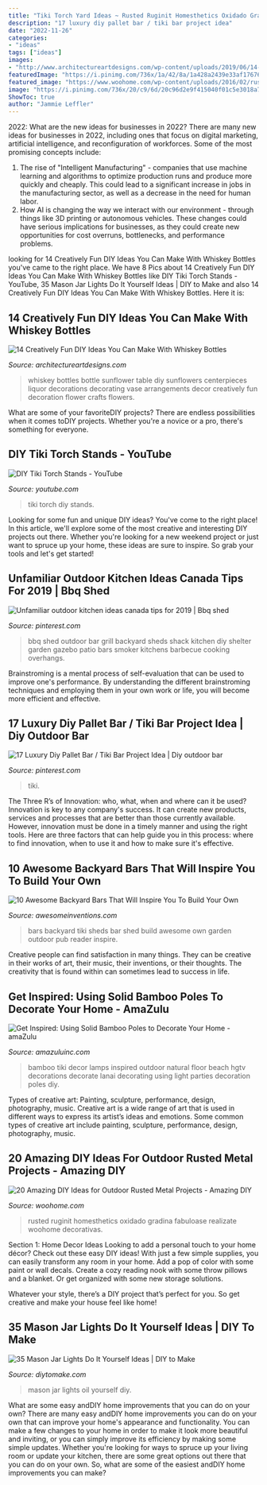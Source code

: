 ```yaml
---
title: "Tiki Torch Yard Ideas ~ Rusted Ruginit Homesthetics Oxidado Gradina Fabuloase Realizate Woohome Decorativas"
description: "17 luxury diy pallet bar / tiki bar project idea"
date: "2022-11-26"
categories:
- "ideas"
tags: ["ideas"]
images:
- "http://www.architectureartdesigns.com/wp-content/uploads/2019/06/14-Creatively-Fun-DIY-Ideas-You-Can-Make-With-Whiskey-Bottles-10.jpg"
featuredImage: "https://i.pinimg.com/736x/1a/42/8a/1a428a2439e33af176767f0c4dce033d.jpg"
featured_image: "https://www.woohome.com/wp-content/uploads/2016/02/rusted-metal-projects-woohome-9-3.jpg"
image: "https://i.pinimg.com/736x/20/c9/6d/20c96d2e9f415040f01c5e3018a7450b.jpg"
ShowToc: true
author: "Jammie Leffler"
---
```



2022: What are the new ideas for businesses in 2022?
There are many new ideas for businesses in 2022, including ones that focus on digital marketing, artificial intelligence, and reconfiguration of workforces. Some of the most promising concepts include: 
1. The rise of "Intelligent Manufacturing" - companies that use machine learning and algorithms to optimize production runs and produce more quickly and cheaply. This could lead to a significant increase in jobs in the manufacturing sector, as well as a decrease in the need for human labor. 
2. How AI is changing the way we interact with our environment - through things like 3D printing or autonomous vehicles. These changes could have serious implications for businesses, as they could create new opportunities for cost overruns, bottlenecks, and performance problems. 

	

		
looking for 14 Creatively Fun DIY Ideas You Can Make With Whiskey Bottles you've came to the right place. We have 8 Pics about 14 Creatively Fun DIY Ideas You Can Make With Whiskey Bottles like DIY Tiki Torch Stands - YouTube, 35 Mason Jar Lights Do It Yourself Ideas | DIY to Make and also 14 Creatively Fun DIY Ideas You Can Make With Whiskey Bottles. Here it is:
		
    
## 14 Creatively Fun DIY Ideas You Can Make With Whiskey Bottles

<img loading=lazy src="http://www.architectureartdesigns.com/wp-content/uploads/2019/06/14-Creatively-Fun-DIY-Ideas-You-Can-Make-With-Whiskey-Bottles-10.jpg" onerror="this.onerror=null;this.src='https://tse2.mm.bing.net/th?id=OIP.Ufy95x7VWK-bntdKcxfsawHaMv&amp;pid=15.1';" alt="14 Creatively Fun DIY Ideas You Can Make With Whiskey Bottles">

_Source: architectureartdesigns.com_

>whiskey bottles bottle sunflower table diy sunflowers centerpieces liquor decorations decorating vase arrangements decor creatively fun decoration flower crafts flowers. 

	

What are some of your favoriteDIY projects?
There are endless possibilities when it comes toDIY projects. Whether you're a novice or a pro, there's something for everyone.

    
## DIY Tiki Torch Stands - YouTube

<img loading=lazy src="https://i.ytimg.com/vi/GZJRUVQ7gDo/maxresdefault.jpg" onerror="this.onerror=null;this.src='https://tse1.mm.bing.net/th?id=OIP._NZp-8pIBYK1LHK3DgAE0gHaEL&amp;pid=15.1';" alt="DIY Tiki Torch Stands - YouTube">

_Source: youtube.com_

>tiki torch diy stands. 

	

Looking for some fun and unique DIY ideas? You've come to the right place! In this article, we'll explore some of the most creative and interesting DIY projects out there. Whether you're looking for a new weekend project or just want to spruce up your home, these ideas are sure to inspire. So grab your tools and let's get started!

    
## Unfamiliar Outdoor Kitchen Ideas Canada Tips For 2019 | Bbq Shed

<img loading=lazy src="https://i.pinimg.com/736x/20/c9/6d/20c96d2e9f415040f01c5e3018a7450b.jpg" onerror="this.onerror=null;this.src='https://tse2.mm.bing.net/th?id=OIP.qwdLWgea2Izv_kpOFPF-1AHaJ3&amp;pid=15.1';" alt="Unfamiliar outdoor kitchen ideas canada tips for 2019 | Bbq shed">

_Source: pinterest.com_

>bbq shed outdoor bar grill backyard sheds shack kitchen diy shelter garden gazebo patio bars smoker kitchens barbecue cooking overhangs. 

	

Brainstroming is a mental process of self-evaluation that can be used to improve one's performance. By understanding the different brainstroming techniques and employing them in your own work or life, you will become more efficient and effective.

    
## 17 Luxury Diy Pallet Bar / Tiki Bar Project Idea | Diy Outdoor Bar

<img loading=lazy src="https://i.pinimg.com/736x/1a/42/8a/1a428a2439e33af176767f0c4dce033d.jpg" onerror="this.onerror=null;this.src='https://tse3.mm.bing.net/th?id=OIP.nLvCCR-va22L_mZTbBAU5wHaMc&amp;pid=15.1';" alt="17 Luxury Diy Pallet Bar / Tiki Bar Project Idea | Diy outdoor bar">

_Source: pinterest.com_

>tiki. 

	

The Three R’s of Innovation: who, what, when and where can it be used?
Innovation is key to any company's success. It can create new products, services and processes that are better than those currently available. However, innovation must be done in a timely manner and using the right tools. Here are three factors that can help guide you in this process: where to find innovation, when to use it and how to make sure it's effective.

    
## 10 Awesome Backyard Bars That Will Inspire You To Build Your Own

<img loading=lazy src="http://www.awesomeinventions.com/wp-content/uploads/2015/03/backyard-bars-tiki.jpg" onerror="this.onerror=null;this.src='https://tse4.mm.bing.net/th?id=OIP.DCMCSoQG0DRekfT8WcPEPwDYEg&amp;pid=15.1';" alt="10 Awesome Backyard Bars That Will Inspire You To Build Your Own">

_Source: awesomeinventions.com_

>bars backyard tiki sheds bar shed build awesome own garden outdoor pub reader inspire. 

	

Creative people can find satisfaction in many things. They can be creative in their works of art, their music, their inventions, or their thoughts. The creativity that is found within can sometimes lead to success in life.

    
## Get Inspired: Using Solid Bamboo Poles To Decorate Your Home - AmaZulu

<img loading=lazy src="https://www.amazuluinc.com/wp-content/uploads/bamboo-lamps.jpg" onerror="this.onerror=null;this.src='https://tse2.mm.bing.net/th?id=OIP.1tcgZt6okjEvpJhY3T4GDgHaJ3&amp;pid=15.1';" alt="Get Inspired: Using Solid Bamboo Poles to Decorate Your Home - amaZulu">

_Source: amazuluinc.com_

>bamboo tiki decor lamps inspired outdoor natural floor beach hgtv decorations decorate lanai decorating using light parties decoration poles diy. 

	

Types of creative art: Painting, sculpture, performance, design, photography, music.
Creative art is a wide range of art that is used in different ways to express its artist’s ideas and emotions. Some common types of creative art include painting, sculpture, performance, design, photography, music.

    
## 20 Amazing DIY Ideas For Outdoor Rusted Metal Projects - Amazing DIY

<img loading=lazy src="https://www.woohome.com/wp-content/uploads/2016/02/rusted-metal-projects-woohome-9-3.jpg" onerror="this.onerror=null;this.src='https://tse4.mm.bing.net/th?id=OIP.W7S7Cq4jUGVHeGkNcOWzlAHaKf&amp;pid=15.1';" alt="20 Amazing DIY Ideas for Outdoor Rusted Metal Projects - Amazing DIY">

_Source: woohome.com_

>rusted ruginit homesthetics oxidado gradina fabuloase realizate woohome decorativas. 

	

Section 1: Home Decor Ideas
Looking to add a personal touch to your home décor? Check out these easy DIY ideas!
With just a few simple supplies, you can easily transform any room in your home. Add a pop of color with some paint or wall decals. Create a cozy reading nook with some throw pillows and a blanket. Or get organized with some new storage solutions.

Whatever your style, there’s a DIY project that’s perfect for you. So get creative and make your house feel like home!

    
## 35 Mason Jar Lights Do It Yourself Ideas | DIY To Make

<img loading=lazy src="http://www.diytomake.com/wp-content/uploads/2016/11/Mason-Jar-Oil-Lamps.jpg" onerror="this.onerror=null;this.src='https://tse3.mm.bing.net/th?id=OIP.LYeLYZrj_-_4rki1Y7ibwgHaG2&amp;pid=15.1';" alt="35 Mason Jar Lights Do It Yourself Ideas | DIY to Make">

_Source: diytomake.com_

>mason jar lights oil yourself diy. 

	

What are some easy andDIY home improvements that you can do on your own?
There are many easy andDIY home improvements you can do on your own that can improve your home's appearance and functionality. You can make a few changes to your home in order to make it look more beautiful and inviting, or you can simply improve its efficiency by making some simple updates. Whether you're looking for ways to spruce up your living room or update your kitchen, there are some great options out there that you can do on your own. So, what are some of the easiest andDIY home improvements you can make?


